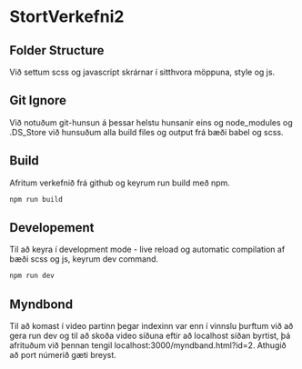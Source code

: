 # StortVerkefni2

## Folder Structure
Við settum scss og javascript skrárnar í sitthvora möppuna, style og js.

## Git Ignore
Við notuðum git-hunsun á þessar helstu hunsanir eins og node_modules og .DS_Store við hunsuðum alla build files og output frá bæði babel og scss.

## Build
Afritum verkefnið frá github og keyrum run build með npm.
```sh
npm run build
```

## Developement
Til að keyra í development mode - live reload og automatic compilation af bæði scss og js, keyrum dev command.
```sh
npm run dev
```

## Myndbond
Til að komast í video partinn þegar indexinn var enn í vinnslu þurftum við að gera run dev og til að skoða video síðuna eftir að localhost síðan byrtist, þá afrituðum við þennan tengil localhost:3000/myndband.html?id=2. Athugið að port númerið gæti breyst.
